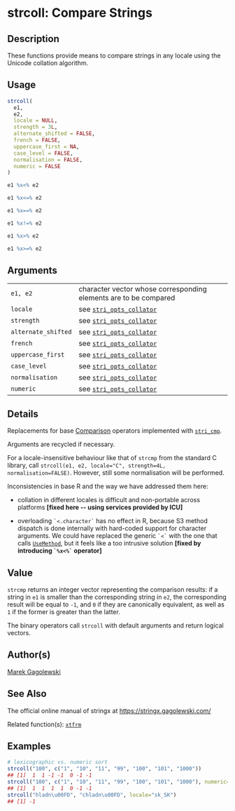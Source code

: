 # strcoll: Compare Strings

## Description

These functions provide means to compare strings in any locale using the Unicode collation algorithm.

## Usage

```r
strcoll(
  e1,
  e2,
  locale = NULL,
  strength = 3L,
  alternate_shifted = FALSE,
  french = FALSE,
  uppercase_first = NA,
  case_level = FALSE,
  normalisation = FALSE,
  numeric = FALSE
)

e1 %x<% e2

e1 %x<=% e2

e1 %x==% e2

e1 %x!=% e2

e1 %x>% e2

e1 %x>=% e2
```

## Arguments

|                     |                                                                                         |
|---------------------|-----------------------------------------------------------------------------------------|
| `e1, e2`            | character vector whose corresponding elements are to be compared                        |
| `locale`            | see [`stri_opts_collator`](https://stringi.gagolewski.com/rapi/stri_opts_collator.html) |
| `strength`          | see [`stri_opts_collator`](https://stringi.gagolewski.com/rapi/stri_opts_collator.html) |
| `alternate_shifted` | see [`stri_opts_collator`](https://stringi.gagolewski.com/rapi/stri_opts_collator.html) |
| `french`            | see [`stri_opts_collator`](https://stringi.gagolewski.com/rapi/stri_opts_collator.html) |
| `uppercase_first`   | see [`stri_opts_collator`](https://stringi.gagolewski.com/rapi/stri_opts_collator.html) |
| `case_level`        | see [`stri_opts_collator`](https://stringi.gagolewski.com/rapi/stri_opts_collator.html) |
| `normalisation`     | see [`stri_opts_collator`](https://stringi.gagolewski.com/rapi/stri_opts_collator.html) |
| `numeric`           | see [`stri_opts_collator`](https://stringi.gagolewski.com/rapi/stri_opts_collator.html) |

## Details

Replacements for base [Comparison](https://stat.ethz.ch/R-manual/R-devel/library/base/help/Comparison.html) operators implemented with [`stri_cmp`](https://stringi.gagolewski.com/rapi/stri_compare.html).

Arguments are recycled if necessary.

For a locale-insensitive behaviour like that of `strcmp` from the standard C library, call `strcoll(e1, e2, locale="C", strength=4L, normalisation=FALSE)`. However, still some normalisation will be performed.

Inconsistencies in base R and the way we have addressed them here:

-   collation in different locales is difficult and non-portable across platforms **\[fixed here -- using services provided by ICU\]**

-   overloading `` `<.character` `` has no effect in R, because S3 method dispatch is done internally with hard-coded support for character arguments. We could have replaced the generic `` `<` `` with the one that calls [`UseMethod`](https://stat.ethz.ch/R-manual/R-devel/library/base/help/UseMethod.html), but it feels like a too intrusive solution **\[fixed by introducing `` `%x<%` `` operator\]**

## Value

`strcmp` returns an integer vector representing the comparison results: if a string in `e1` is smaller than the corresponding string in `e2`, the corresponding result will be equal to `-1`, and `0` if they are canonically equivalent, as well as `1` if the former is greater than the latter.

The binary operators call `strcoll` with default arguments and return logical vectors.

## Author(s)

[Marek Gagolewski](https://www.gagolewski.com/)

## See Also

The official online manual of <span class="pkg">stringx</span> at <https://stringx.gagolewski.com/>

Related function(s): [`xtfrm`](https://stat.ethz.ch/R-manual/R-devel/library/base/html/xtfrm.html)

## Examples




```r
# lexicographic vs. numeric sort
strcoll("100", c("1", "10", "11", "99", "100", "101", "1000"))
## [1]  1  1 -1 -1  0 -1 -1
strcoll("100", c("1", "10", "11", "99", "100", "101", "1000"), numeric=TRUE)
## [1]  1  1  1  1  0 -1 -1
strcoll("hladn\u00FD", "chladn\u00FD", locale="sk_SK")
## [1] -1
```
